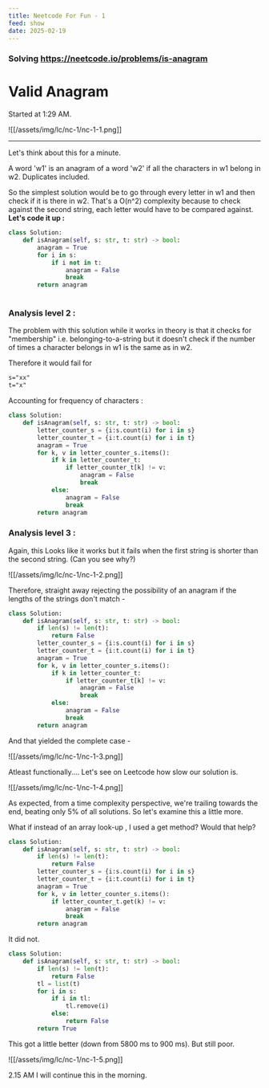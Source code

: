 ```yaml
---
title: Neetcode For Fun - 1
feed: show
date: 2025-02-19
---
```

### Solving https://neetcode.io/problems/is-anagram

# Valid Anagram

Started at 1:29 AM.


![[/assets/img/lc/nc-1/nc-1-1.png]]

---

Let's think about this for a minute. 

A word 'w1' is an anagram of a word 'w2' if all the characters in w1 belong in w2. Duplicates included.

So the simplest solution would be to go through every letter in w1 and then check if it is there in w2. 
That's a O(n^2) complexity because to check against the second string, each letter would have to be compared against. 
**Let's code it up :** 

```python
class Solution:
	def isAnagram(self, s: str, t: str) -> bool:
		anagram = True
		for i in s: 
			if i not in t:
				anagram = False
				break
		return anagram
			
```

### Analysis level 2 : 

The problem with this solution while it works in theory is that it checks for "membership" i.e. belonging-to-a-string but it doesn't check if the number of times a character belongs in w1 is the same as in w2. 

Therefore it would fail for 

```markdown
s="xx"
t="x"
```

Accounting for frequency of characters : 

```python
class Solution:
	def isAnagram(self, s: str, t: str) -> bool:
		letter_counter_s = {i:s.count(i) for i in s}
		letter_counter_t = {i:t.count(i) for i in t}
		anagram = True
		for k, v in letter_counter_s.items():
			if k in letter_counter_t:
				if letter_counter_t[k] != v:
					anagram = False
					break
			else:
				anagram = False
				break
		return anagram
```

### Analysis level 3 :

Again, this Looks like it works but it fails when the first string is shorter than the second string. (Can you see why?)

![[/assets/img/lc/nc-1/nc-1-2.png]]

Therefore, straight away rejecting the possibility of an anagram if the lengths of the strings don't match - 

```python
class Solution:
	def isAnagram(self, s: str, t: str) -> bool:
		if len(s) != len(t):
			return False
		letter_counter_s = {i:s.count(i) for i in s}
		letter_counter_t = {i:t.count(i) for i in t}
		anagram = True
		for k, v in letter_counter_s.items():
			if k in letter_counter_t:
				if letter_counter_t[k] != v:
					anagram = False
					break
			else:
				anagram = False
				break
		return anagram
```

And that yielded the complete case - 

![[/assets/img/lc/nc-1/nc-1-3.png]]

Atleast functionally....
Let's see on Leetcode how slow our solution is. 

![[/assets/img/lc/nc-1/nc-1-4.png]]

As expected, from a time complexity perspective, we're trailing towards the end, beating only 5% of all solutions. So let's examine this a little more. 

What if instead of an array look-up , I used a get method? Would that help?
```python
class Solution:
	def isAnagram(self, s: str, t: str) -> bool:
		if len(s) != len(t):
			return False
		letter_counter_s = {i:s.count(i) for i in s}
		letter_counter_t = {i:t.count(i) for i in t}
		anagram = True
		for k, v in letter_counter_s.items():
			if letter_counter_t.get(k) != v:
				anagram = False
				break
		return anagram
```

It did not. 

```python
class Solution:
	def isAnagram(self, s: str, t: str) -> bool:
		if len(s) != len(t):
			return False
		tl = list(t)
		for i in s:
			if i in tl:
				tl.remove(i)
			else:
				return False
		return True
```

This got a little better (down from 5800 ms to 900 ms). But still poor.

![[/assets/img/lc/nc-1/nc-1-5.png]]

2.15 AM I will continue this in the morning. 